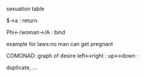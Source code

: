 sexuation table

$->a : return

Phi<-/woman->/A   : bind



example for laws:no man can get pregnant




COMONAD:
graph of desire
left<->right :
up<->down :

duplicate, ...
